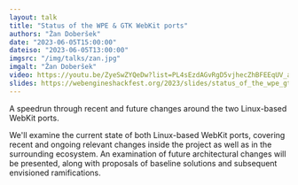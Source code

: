 ```yaml
---
layout: talk
title: "Status of the WPE & GTK WebKit ports"
authors: "Žan Doberšek"
date: "2023-06-05T15:00:00"
dateiso: "2023-06-05T13:00:00"
imgsrc: "/img/talks/zan.jpg"
imgalt: "Žan Doberšek"
video: https://youtu.be/ZyeSwZYQeDw?list=PL4sEzdAGvRgD5vjhecZhBFEEqUV_a_rAD
slides: https://webengineshackfest.org/2023/slides/status_of_the_wpe_gtk_webkit_ports_by_zan_dobersek.pdf
---
```


A speedrun through recent and future changes around the two Linux-based WebKit ports.

We'll examine the current state of both Linux-based WebKit ports, covering recent and ongoing relevant changes inside the project as well as in the surrounding ecosystem. An examination of future architectural changes will be presented, along with proposals of baseline solutions and subsequent envisioned ramifications.

